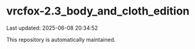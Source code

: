 # vrcfox-2.3_body_and_cloth_edition

Last updated: 2025-06-08 20:34:52

This repository is automatically maintained.
